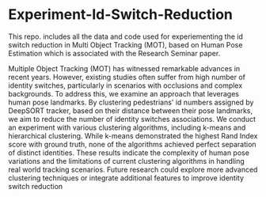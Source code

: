 # Experiment-Id-Switch-Reduction
This repo. includes all the data and code used for experiementing the id switch reduction in Multi Object Tracking (MOT), based on Human Pose Estimation which is associated with the Research Seminar paper.

Multiple Object Tracking (MOT) has witnessed remarkable advances in recent years. However, existing studies often suffer from high number of identity switches, particularly in scenarios with occlusions and complex backgrounds. To address this, we examine an approach that leverages human pose landmarks. By clustering pedestrians' id numbers assigned by DeepSORT tracker, based on their distance between their pose landmarks, we aim to reduce the number of identity switches associations. We conduct an experiment with various clustering algorithms, including k-means and hierarchical clustering. While k-means demonstrated the highest Rand Index score with ground truth, none of the algorithms achieved perfect separation of distinct identities. These results indicate the complexity of human pose variations and the limitations of current clustering algorithms in handling real world tracking scenarios. Future research could explore more advanced clustering techniques or integrate additional features to improve identity switch reduction
